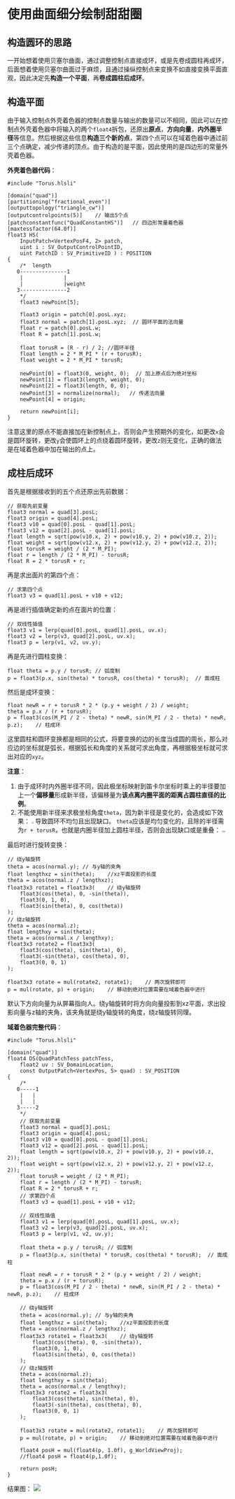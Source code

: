 # 使用曲面细分绘制甜甜圈

## 构造圆环的思路

一开始想着使用贝塞尔曲面，通过调整控制点直接成环，或是先卷成圆柱再成环，后面想着使用贝塞尔曲面过于麻烦，且通过操纵控制点来变换不如直接变换平面直观，因此决定先**构造一个平面**，再**卷成圆柱后成环**。



## 构造平面

由于输入控制点外壳着色器的控制点数量与输出的数量可以不相同，因此可以在控制点外壳着色器中将输入的两个`float4`拆包，还原出**原点**，**方向向量**，**内外圈半径**等信息。然后根据这些信息**构造三个新的点**，第四个点可以在域着色器中通过前三个点确定，减少传递的顶点。由于构造的是平面，因此使用的是四边形的常量外壳着色器。

**外壳着色器代码**：

```HLSL
#include "Torus.hlsli"

[domain("quad")]
[partitioning("fractional_even")]
[outputtopology("triangle_cw")]
[outputcontrolpoints(5)]    // 输出5个点
[patchconstantfunc("QuadConstantHS")]	// 四边形常量着色器
[maxtessfactor(64.0f)]
float3 HS( 
	InputPatch<VertexPosF4, 2> patch, 
	uint i : SV_OutputControlPointID,
	uint PatchID : SV_PrimitiveID ) : POSITION
{
    /*  length
   0---------------1
    |             |
    |             |weight
   3---------------2
    */
    float3 newPoint[5];

	float3 origin = patch[0].posL.xyz;
    float3 normal = patch[1].posL.xyz;  // 圆环平面的法向量
    float r = patch[0].posL.w;
    float R = patch[1].posL.w;
 
    float torusR = (R - r) / 2; //圆环半径
    float length = 2 * M_PI * (r + torusR);
    float weight = 2 * M_PI * torusR; 

    newPoint[0] = float3(0, weight, 0);  // 加上原点后为绝对坐标
    newPoint[1] = float3(length, weight, 0);
    newPoint[2] = float3(length, 0, 0);
    newPoint[3] = normalize(normal);   // 传递法向量
    newPoint[4] = origin;

    return newPoint[i];
}
```

注意这里的原点不能直接加在新控制点上，否则会产生预期外的变化，如更改`x`会是圆环旋转，更改`y`会使圆环上的点绕着圆环旋转，更改`z`则无变化，正确的做法是在域着色器中加在输出的点上。



## 成柱后成环

首先是根据接收到的五个点还原出先前数据：
```HLSL
// 获取先前变量
float3 normal = quad[3].posL;
float3 origin = quad[4].posL;
float3 v10 = quad[0].posL - quad[1].posL;
float3 v12 = quad[2].posL - quad[1].posL;
float length = sqrt(pow(v10.x, 2) + pow(v10.y, 2) + pow(v10.z, 2));
float weight = sqrt(pow(v12.x, 2) + pow(v12.y, 2) + pow(v12.z, 2));
float torusR = weight / (2 * M_PI);
float r = length / (2 * M_PI) - torusR;
float R = 2 * torusR + r;
```

再是求出面片的第四个点：
```HLSL
// 求第四个点 
float3 v3 = quad[1].posL + v10 + v12;
```

再是进行插值确定新的点在面片的位置：
```HLSL
// 双线性插值
float3 v1 = lerp(quad[0].posL, quad[1].posL, uv.x);
float3 v2 = lerp(v3, quad[2].posL, uv.x);
float3 p = lerp(v1, v2, uv.y);
```

再是先进行圆柱变换：
```HLSL
float theta = p.y / torusR; // 弧度制
p = float3(p.x, sin(theta) * torusR, cos(theta) * torusR);  // 面成柱
```

然后是成环变换：
```HLSL
float newR = r + torusR * 2 * (p.y + weight / 2) / weight;
theta = p.x / (r + torusR);
p = float3(cos(M_PI / 2 - theta) * newR, sin(M_PI / 2 - theta) * newR, p.z);    // 柱成环
```

这里圆柱和圆环变换都是相同的公式，将要变换的边的长度当成圆的周长，那么对应边的坐标就是弧长，根据弧长和角度的关系就可求出角度，再根据极坐标就可求出对应的`xyz`。

**注意**：

1. 由于成环时内外圈半径不同，因此极坐标映射到笛卡尔坐标时乘上的半径要加上一个**偏移量**形成新半径，该偏移量为**该点离内圈平面的距离占圆柱直径的比例**。
2. 不能使用新半径来求极坐标角度`theta`，因为新半径是变化的，会造成如下效果：
	<img src="https://img2024.cnblogs.com/blog/3406761/202407/3406761-20240718113645312-99963870.png" style="zoom: 25%;" />
	导致圆环不均匀且出现缺口。
	`theta`应该是均匀变化的，且除的半径需为`r + torusR`，也就是内圈半径加上圆柱半径，否则会出现缺口或是重叠：
	<img src="https://img2024.cnblogs.com/blog/3406761/202407/3406761-20240718114101462-163192909.png" style="zoom:25%;" /><img src="https://img2024.cnblogs.com/blog/3406761/202407/3406761-20240718114150255-1416278159.png" style="zoom:25%;" />

最后时进行旋转变换：

```HLSL
// 绕y轴旋转
theta = acos(normal.y); // 与y轴的夹角
float lengthxz = sin(theta);    //xz平面投影的长度
theta = acos(normal.z / lengthxz);
float3x3 rotate1 = float3x3(    // 绕y轴旋转
    float3(cos(theta), 0, -sin(theta)),
    float3(0, 1, 0),
    float3(sin(theta), 0, cos(theta))
);
// 绕z轴旋转 
theta = acos(normal.z);
float lengthxy = sin(theta);
theta = acos(normal.x / lengthxy);
float3x3 rotate2 = float3x3(
    float3(cos(theta), sin(theta), 0),
    float3(-sin(theta), cos(theta), 0),
    float3(0, 0, 1)
);

float3x3 rotate = mul(rotate2, rotate1);    // 两次旋转即可
p = mul(rotate, p) + origin;    // 移动到绝对位置需要在域着色器中进行
```

默认下方向向量为从屏幕指向人。绕y轴旋转时将方向向量投影到xz平面，求出投影向量与z轴的夹角，该夹角就是绕y轴旋转的角度，绕z轴旋转同理。

**域着色器完整代码**：

```HLSL
#include "Torus.hlsli"

[domain("quad")]
float4 DS(QuadPatchTess patchTess,
    float2 uv : SV_DomainLocation,
    const OutputPatch<VertexPos, 5> quad) : SV_POSITION
{
    /*
   0-----1
    |   |
    |   |
   3-----2
    */
    // 获取先前变量
    float3 normal = quad[3].posL;
    float3 origin = quad[4].posL;
    float3 v10 = quad[0].posL - quad[1].posL;
    float3 v12 = quad[2].posL - quad[1].posL;
    float length = sqrt(pow(v10.x, 2) + pow(v10.y, 2) + pow(v10.z, 2));
    float weight = sqrt(pow(v12.x, 2) + pow(v12.y, 2) + pow(v12.z, 2));
    float torusR = weight / (2 * M_PI);
    float r = length / (2 * M_PI) - torusR;
    float R = 2 * torusR + r;
    // 求第四个点 
    float3 v3 = quad[1].posL + v10 + v12;

    // 双线性插值
    float3 v1 = lerp(quad[0].posL, quad[1].posL, uv.x);
    float3 v2 = lerp(v3, quad[2].posL, uv.x);
    float3 p = lerp(v1, v2, uv.y);

    float theta = p.y / torusR; // 弧度制
    p = float3(p.x, sin(theta) * torusR, cos(theta) * torusR);  // 面成柱

    float newR = r + torusR * 2 * (p.y + weight / 2) / weight;
    theta = p.x / (r + torusR);
    p = float3(cos(M_PI / 2 - theta) * newR, sin(M_PI / 2 - theta) * newR, p.z);    // 柱成环

    // 绕y轴旋转
    theta = acos(normal.y); // 与y轴的夹角
    float lengthxz = sin(theta);    //xz平面投影的长度
    theta = acos(normal.z / lengthxz);
    float3x3 rotate1 = float3x3(    // 绕y轴旋转
        float3(cos(theta), 0, -sin(theta)),
        float3(0, 1, 0),
        float3(sin(theta), 0, cos(theta))
    );
    // 绕z轴旋转 
    theta = acos(normal.z);
    float lengthxy = sin(theta);
    theta = acos(normal.x / lengthxy);
    float3x3 rotate2 = float3x3(
        float3(cos(theta), sin(theta), 0),
        float3(-sin(theta), cos(theta), 0),
        float3(0, 0, 1)
    );

    float3x3 rotate = mul(rotate2, rotate1);    // 两次旋转即可
    p = mul(rotate, p) + origin;    // 移动到绝对位置需要在域着色器中进行

    float4 posH = mul(float4(p, 1.0f), g_WorldViewProj);
    //float4 posH = float4(p,1.0f);

    return posH;
}
```

结果图：
![](https://img2024.cnblogs.com/blog/3406761/202407/3406761-20240718114435187-644909387.png)




